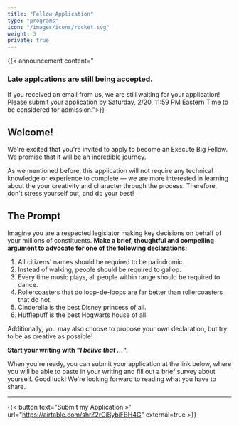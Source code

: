 ```yaml
---
title: "Fellow Application"
type: "programs"
icon: "/images/icons/rocket.svg"
weight: 3
private: true
---
```


{{< announcement content="<h3>Late applcations are still being accepted.</h3>If you received an email from us, we are still waiting for your application! Please submit your application by Saturday, 2/20, 11:59 PM Eastern Time to be considered for admission.">}}

## Welcome! 

We're excited that you're invited to apply to become an Execute Big Fellow. We promise that it will be an incredible journey.

As we mentioned before, this application will not require any technical knowledge or experience to complete — we are more interested in learning about the your creativity and character through the process. Therefore, don't stress yourself out, and do your best! 

## The Prompt

Imagine you are a respected legislator making key decisions on behalf of your millions of constituents. **Make a brief, thoughtful and compelling argument to advocate for one of the following declarations:**

1. All citizens' names should be required to be palindromic.
1. Instead of walking, people should be required to gallop.
1. Every time music plays, all people within range should be required to dance.
1. Rollercoasters that do loop-de-loops are far better than rollercoasters that do not.
1. Cinderella is the best Disney princess of all.
1. Hufflepuff is the best Hogwarts house of all.

Additionally, you may also choose to propose your own declaration, but try to be as creative as possible! 

**Start your writing with "_I belive that ..._".** 

When you're ready, you can submit your application at the link below, where you will be able to paste in your writing and fill out a brief survey about yourself. Good luck! We're looking forward to reading what you have to share. 

---

{{< button text="Submit my Application »" url="https://airtable.com/shrZ2rCiBybiFBH4G" external=true >}}
